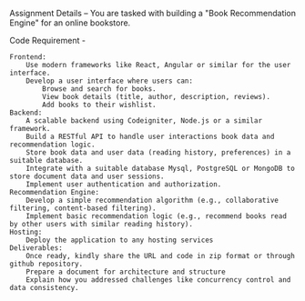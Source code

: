 Assignment Details –
You are tasked with building a "Book Recommendation Engine" for an online bookstore. 

Code Requirement -

    Frontend:
        Use modern frameworks like React, Angular or similar for the user interface.
        Develop a user interface where users can:
            Browse and search for books.
            View book details (title, author, description, reviews).
            Add books to their wishlist.
    Backend:
        A scalable backend using Codeigniter, Node.js or a similar framework.
        Build a RESTful API to handle user interactions book data and recommendation logic.
        Store book data and user data (reading history, preferences) in a suitable database.
        Integrate with a suitable database Mysql, PostgreSQL or MongoDB to store document data and user sessions.
        Implement user authentication and authorization.
    Recommendation Engine:
        Develop a simple recommendation algorithm (e.g., collaborative filtering, content-based filtering).
        Implement basic recommendation logic (e.g., recommend books read by other users with similar reading history).
    Hosting:
        Deploy the application to any hosting services
    Deliverables:
        Once ready, kindly share the URL and code in zip format or through github repository.
        Prepare a document for architecture and structure
        Explain how you addressed challenges like concurrency control and data consistency.